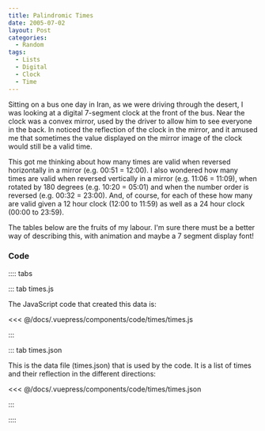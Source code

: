 ```yaml
---
title: Palindromic Times
date: 2005-07-02
layout: Post
categories:
  - Random
tags:
  - Lists
  - Digital
  - Clock
  - Time
---
```


Sitting on a bus one day in Iran, as we were driving through the desert, I was looking at a digital 7-segment clock at the front of the bus. Near the clock was a convex mirror, used by the driver to allow him to see everyone in the back. In noticed the reflection of the clock in the mirror, and it amused me that sometimes the value displayed on the mirror image of the clock would still be a valid time.

<!-- more -->

This got me thinking about how many times are valid when reversed horizontally in a mirror (e.g. 00:51 = 12:00). I also wondered how many times are valid when reversed vertically in a mirror (e.g. 11:06 = 11:09), when rotated by 180 degrees (e.g. 10:20 = 05:01) and when the number order is reversed (e.g. 00:32 = 23:00). And, of course, for each of these how many are valid given a 12 hour clock (12:00 to 11:59) as well as a 24 hour clock (00:00 to 23:59).

The tables below are the fruits of my labour. I'm sure there must be a better way of describing this, with animation and maybe a 7 segment display font!

<code-times-table :clock="24"/>

<code-times-table :clock="12"/>

### Code

:::: tabs

::: tab times.js

The JavaScript code that created this data is:

<<< @/docs/.vuepress/components/code/times/times.js

:::

::: tab times.json

This is the data file (times.json) that is used by the code. It is a list of times and their reflection in the different directions:

<<< @/docs/.vuepress/components/code/times/times.json

:::

::::
